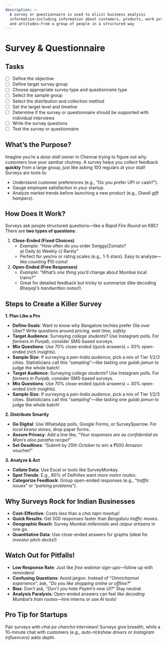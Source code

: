 ```yaml
---
description: >-
  A survey or questionnaire is used to elicit business analysis
  information—including information about customers, products, work practices,
  and attitudes—from a group of people in a structured way
---
```


# Survey & Questionnaire

## Tasks

* [ ] Define the objective
* [ ] Define target survey group
* [ ] Choose appropriate survey type and questionnaire type
* [ ] Select the sample group
* [ ] Select the distribution and collection method
* [ ] Set the target level and timeline
* [ ] Determine if the survey or questionnaire should be supported with individual interviews
* [ ] Write the survey questions
* [ ] Test the survey or questionnaire

## **What’s the Purpose?**

Imagine you’re a _dosa stall owner_ in Chennai trying to figure out why customers love your sambar chutney. A survey helps you collect feedback **quickly** from a large group, just like asking 100 regulars at your stall! Surveys are tools to:

* Understand customer preferences (e.g., “Do you prefer UPI or cash?”).
* Gauge employee satisfaction in your startup.
* Analyze market trends before launching a new product (e.g., _Diwali gift hampers_).

## **How Does It Work?**

Surveys ask people structured questions—like a _Rapid Fire Round_ on KBC! There are **two types of questions**:

1. **Close-Ended (Fixed Choices)**
   * _Example_: “How often do you order Swiggy/Zomato?\
     a) Daily b) Weekly c) Rarely”
   * Perfect for yes/no or rating scales (e.g., 1-5 stars). Easy to analyze—like counting ₹10 coins!
2. **Open-Ended (Free Responses)**
   * _Example_: “What’s _one thing_ you’d change about Mumbai local trains?”
   * Great for detailed feedback but tricky to summarize (like decoding _Bhaiyaji’s handwritten notes_!).

## **Steps to Create a Killer Survey**&#x20;

**1. Plan Like a Pro**

* **Define Goals**: Want to know why Bangalore techies prefer Ola over Uber? Write questions around _pricing, wait time, safety_.
* **Target Audience**: Surveying _college students_? Use Instagram polls. For _farmers in Punjab_, consider SMS-based surveys.
* **Mix Questions**: Use 70% close-ended (quick answers) + 30% open-ended (rich insights).
* **Sample Size**: If surveying a _pan-India audience_, pick a mix of Tier 1/2/3 cities. Statisticians call this “_sampling_”—like tasting one _gulab jamun_ to judge the whole batch!
* **Target Audience**: Surveying _college students_? Use Instagram polls. For _farmers in Punjab_, consider SMS-based surveys.
* **Mix Questions**: Use 70% close-ended (quick answers) + 30% open-ended (rich insights).
* **Sample Size**: If surveying a _pan-India audience_, pick a mix of Tier 1/2/3 cities. Statisticians call this “_sampling_”—like tasting one _gulab jamun_ to judge the whole batch!

**2. Distribute Smartly**

* **Go Digital**: Use WhatsApp polls, Google Forms, or SurveySparrow. For _local kirana stores_, drop paper forms.
* **Assure Privacy**: Add a line like, “_Your responses are as confidential as Mom’s aloo paratha recipe!_”
* **Set Deadlines**: “Submit by _25th October_ to win a ₹500 Amazon voucher!”

**3. Analyze & Act**

* **Collate Data**: Use Excel or tools like SurveyMonkey.
* **Spot Trends**: E.g., 80% of Delhiites want _more metro routes_.
* **Categorize Feedback**: Group open-ended responses (e.g., “_traffic issues_” or “_parking problems_”).

## **Why Surveys Rock for Indian Businesses**&#x20;

* **Cost-Effective**: Costs less than a _chai tapri meetup_!
* **Quick Results**: Get 500 responses faster than _Bengaluru traffic moves_.
* **Geographic Reach**: Survey _Mumbai millennials_ and _Jaipur artisans_ in one go.
* **Quantitative Data**: Use close-ended answers for graphs (ideal for _investor pitch decks_!)

## **Watch Out for Pitfalls!**&#x20;

* **Low Response Rate**: Just like _free webinar sign-ups_—follow up with reminders!
* **Confusing Questions**: Avoid jargon. Instead of “_Omnichannel experience_”, ask, “_Do you like shopping online or offline?_”
* **Bias**: Don’t ask, “_Don’t you hate Paytm’s new UI?_” Stay neutral.
* **Analysis Paralysis**: Open-ended answers can feel like _decoding Mumbai’s train routes_—hire interns or use AI tools!

## **Pro Tip for Startups**

Pair surveys with _chai pe charcha_ interviews! Surveys give breadth, while a 10-minute chat with customers (e.g., _auto-rickshaw drivers_ or _Instagram influencers_) adds depth.
